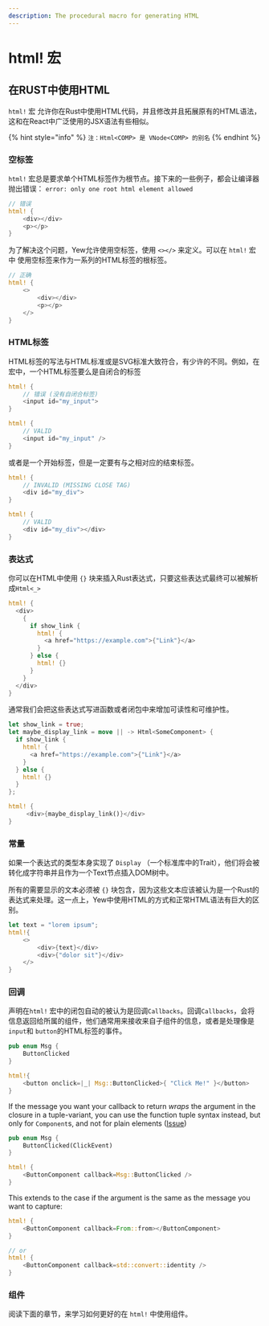 ```yaml
---
description: The procedural macro for generating HTML
---
```


# html! 宏

## 在RUST中使用HTML

`html!` 宏 允许你在Rust中使用HTML代码，并且修改并且拓展原有的HTML语法，这和在React中广泛使用的JSX语法有些相似。

{% hint style="info" %}
`注：Html<COMP> 是 VNode<COMP> 的别名`
{% endhint %}

### 空标签

`html!` 宏总是要求单个HTML标签作为根节点。接下来的一些例子，都会让编译器抛出错误： `error: only one root html element allowed`

```rust
// 错误
html! {
    <div></div>
    <p></p>
}
```

为了解决这个问题，Yew允许使用空标签，使用  `<></>` 来定义。可以在 `html!` 宏中 使用空标签来作为一系列的HTML标签的根标签。

```rust
// 正确
html! {
    <>
        <div></div>
        <p></p>
    </>
}
```

### HTML标签

HTML标签的写法与HTML标准或是SVG标准大致符合，有少许的不同。例如，在宏中，一个HTML标签要么是自闭合的标签

```rust
html! {
    // 错误 (没有自闭合标签)
    <input id="my_input">
}

html! {
    // VALID
    <input id="my_input" />
}
```

或者是一个开始标签，但是一定要有与之相对应的结束标签。

```rust
html! {
    // INVALID (MISSING CLOSE TAG)
    <div id="my_div">
}

html! {
    // VALID
    <div id="my_div"></div>
}
```

### 表达式

你可以在HTML中使用 `{}` 块来插入Rust表达式，只要这些表达式最终可以被解析成`Html<_>`

```rust
html! {
  <div>
    {
      if show_link {
        html! {
          <a href="https://example.com">{"Link"}</a>
        }
      } else {
        html! {}
      }
    }
  </div>
}
```

通常我们会把这些表达式写进函数或者闭包中来增加可读性和可维护性。

```rust
let show_link = true;
let maybe_display_link = move || -> Html<SomeComponent> {
  if show_link {
    html! {
      <a href="https://example.com">{"Link"}</a>
    }
  } else {
    html! {}
  }
};

html! {
     <div>{maybe_display_link()}</div>
}
```

### 常量

如果一个表达式的类型本身实现了 `Display` （一个标准库中的Trait），他们将会被转化成字符串并且作为一个Text节点插入DOM树中。

所有的需要显示的文本必须被 `{}` 块包含，因为这些文本应该被认为是一个Rust的表达式来处理。这一点上，Yew中使用HTML的方式和正常HTML语法有巨大的区别。

```rust
let text = "lorem ipsum";
html!{
    <>
        <div>{text}</div>
        <div>{"dolor sit"}</div>
    </>
}
```

### 回调

声明在`html!` 宏中的闭包自动的被认为是回调`Callbacks`。回调`Callbacks`，会将信息返回给所属的组件，他们通常用来接收来自子组件的信息，或者是处理像是 `input`和 `button`的HTML标签的事件。

```rust
pub enum Msg {
    ButtonClicked
}

html!{
    <button onclick=|_| Msg::ButtonClicked>{ "Click Me!" }</button>
}
```

If the message you want your callback to return _wraps_ the argument in the closure in a tuple-variant, you can use the function tuple syntax instead, but only for `Component`s, and not for plain elements \([Issue](https://github.com/yewstack/yew/issues/733)\)

```rust
pub enum Msg {
    ButtonClicked(ClickEvent)
}

html! {
    <ButtonComponent callback=Msg::ButtonClicked />
}
```

This extends to the case if the argument is the same as the message you want to capture:

```rust
html! {
    <ButtonComponent callback=From::from></ButtonComponent>
}

// or
html! {
    <ButtonComponent callback=std::convert::identity />
}
```

### 组件

阅读下面的章节，来学习如何更好的在 `html!` 中使用组件。


